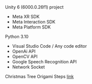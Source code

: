 Unity 6 (6000.0.26f1) project 
* Meta XR SDK 
* Meta Interaction SDK 
* Meta Platform SDK

Python 3.10
* Visual Studio Code / Any code editor
* OpenAi API
* OpenCV API
* Google Speech Recognition API
* Network Socket
  
Christmas Tree Origami Steps [link](https://origami.guide/holiday-origami/christmas-origami/easy-origami-fir-christmas-tree/)

